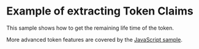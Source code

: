 # Example of extracting Token Claims

This sample shows how to get the remaining life time of the token.

More advanced token features are covered by the [JavaScript sample](https://saxobank.github.io/openapi-samples-js/authentication/token-explained/).

